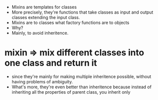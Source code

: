 - Mixins are templates for classes
- More precisely, they're functions that take classes as input and output classes extending the input class.
- Mixins are to classes what factory functions are to objects
- Why? 
- Mainly, to avoid inheritence. 

# mixin => mix different classes into one class and return it

- since they're mainly for making multiple inheritence possible, without having problems of ambiguity.
- What's more, they're even better than inheritence because instead of inheriting all the properties of parent class, you inherit only  